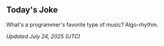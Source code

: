 ## Today's Joke
What's a programmer's favorite type of music? Algo-rhythm.

*Updated July 24, 2025 (UTC)*
